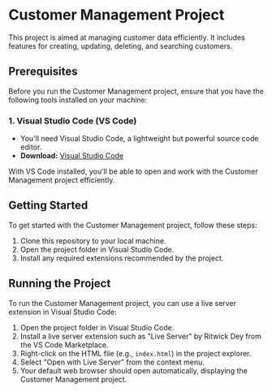 # Customer Management Project

This project is aimed at managing customer data efficiently. It includes features for creating, updating, deleting, and searching customers.

## Prerequisites

Before you run the Customer Management project, ensure that you have the following tools installed on your machine:

### 1. Visual Studio Code (VS Code)
- You'll need Visual Studio Code, a lightweight but powerful source code editor.
- **Download:** [Visual Studio Code](https://code.visualstudio.com/)

With VS Code installed, you'll be able to open and work with the Customer Management project efficiently.

## Getting Started

To get started with the Customer Management project, follow these steps:

1. Clone this repository to your local machine.
2. Open the project folder in Visual Studio Code.
3. Install any required extensions recommended by the project.

## Running the Project

To run the Customer Management project, you can use a live server extension in Visual Studio Code:

1. Open the project folder in Visual Studio Code.
2. Install a live server extension such as "Live Server" by Ritwick Dey from the VS Code Marketplace.
3. Right-click on the HTML file (e.g., `index.html`) in the project explorer.
4. Select "Open with Live Server" from the context menu.
5. Your default web browser should open automatically, displaying the Customer Management project.


